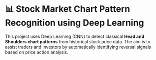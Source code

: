 # 📊 Stock Market Chart Pattern Recognition using Deep Learning

This project uses Deep Learning (CNN) to detect classical **Head and Shoulders chart patterns** from historical stock price data. The aim is to assist traders and investors by automatically identifying reversal signals based on price action analysis.
